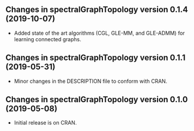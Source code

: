 ## Changes in spectralGraphTopology version 0.1.4 (2019-10-07)

* Added state of the art algorithms (CGL, GLE-MM, and GLE-ADMM) for learning connected graphs.

## Changes in spectralGraphTopology version 0.1.1 (2019-05-31)

* Minor changes in the DESCRIPTION file to conform with CRAN.


## Changes in spectralGraphTopology version 0.1.0 (2019-05-08)

* Initial release is on CRAN.
